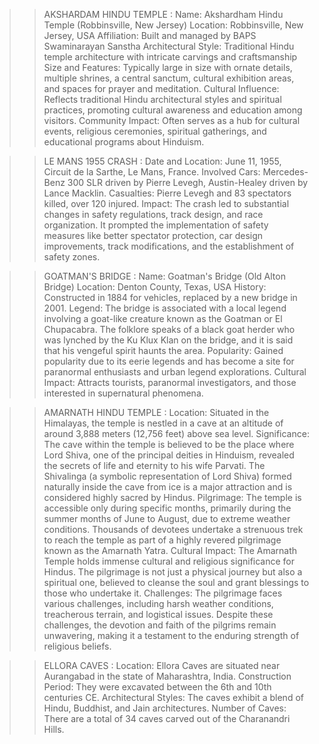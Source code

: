 >> AKSHARDAM HINDU TEMPLE :
Name: Akshardham Hindu Temple (Robbinsville, New Jersey)
Location: Robbinsville, New Jersey, USA
Affiliation: Built and managed by BAPS Swaminarayan Sanstha
Architectural Style: Traditional Hindu temple architecture with intricate carvings and craftsmanship
Size and Features: Typically large in size with ornate details, multiple shrines, a central sanctum, cultural exhibition areas, and spaces for prayer and meditation.
Cultural Influence: Reflects traditional Hindu architectural styles and spiritual practices, promoting cultural awareness and education among visitors.
Community Impact: Often serves as a hub for cultural events, religious ceremonies, spiritual gatherings, and educational programs about Hinduism.

>> LE MANS 1955 CRASH :
Date and Location: June 11, 1955, Circuit de la Sarthe, Le Mans, France.
Involved Cars: Mercedes-Benz 300 SLR driven by Pierre Levegh, Austin-Healey driven by Lance Macklin.
Casualties: Pierre Levegh and 83 spectators killed, over 120 injured.
Impact: The crash led to substantial changes in safety regulations, track design, and race organization. It prompted the implementation of safety measures like better spectator protection, car design improvements, track modifications, and the establishment of safety zones.


>> GOATMAN'S BRIDGE :
Name: Goatman's Bridge (Old Alton Bridge)
Location: Denton County, Texas, USA
History: Constructed in 1884 for vehicles, replaced by a new bridge in 2001.
Legend: The bridge is associated with a local legend involving a goat-like creature known as the Goatman or El Chupacabra. The folklore speaks of a black goat herder who was lynched by the Ku Klux Klan on the bridge, and it is said that his vengeful spirit haunts the area.
Popularity: Gained popularity due to its eerie legends and has become a site for paranormal enthusiasts and urban legend explorations.
Cultural Impact: Attracts tourists, paranormal investigators, and those interested in supernatural phenomena.

>> AMARNATH HINDU TEMPLE :
Location: Situated in the Himalayas, the temple is nestled in a cave at an altitude of around 3,888 meters (12,756 feet) above sea level.
Significance: The cave within the temple is believed to be the place where Lord Shiva, one of the principal deities in Hinduism, revealed the secrets of life and eternity to his wife Parvati. The Shivalinga (a symbolic representation of Lord Shiva) formed naturally inside the cave from ice is a major attraction and is considered highly sacred by Hindus.
Pilgrimage: The temple is accessible only during specific months, primarily during the summer months of June to August, due to extreme weather conditions. Thousands of devotees undertake a strenuous trek to reach the temple as part of a highly revered pilgrimage known as the Amarnath Yatra.
Cultural Impact: The Amarnath Temple holds immense cultural and religious significance for Hindus. The pilgrimage is not just a physical journey but also a spiritual one, believed to cleanse the soul and grant blessings to those who undertake it.
Challenges: The pilgrimage faces various challenges, including harsh weather conditions, treacherous terrain, and logistical issues. Despite these challenges, the devotion and faith of the pilgrims remain unwavering, making it a testament to the enduring strength of religious beliefs.

>> ELLORA CAVES :
Location: Ellora Caves are situated near Aurangabad in the state of Maharashtra, India.
Construction Period: They were excavated between the 6th and 10th centuries CE.
Architectural Styles: The caves exhibit a blend of Hindu, Buddhist, and Jain architectures.
Number of Caves: There are a total of 34 caves carved out of the Charanandri Hills.

